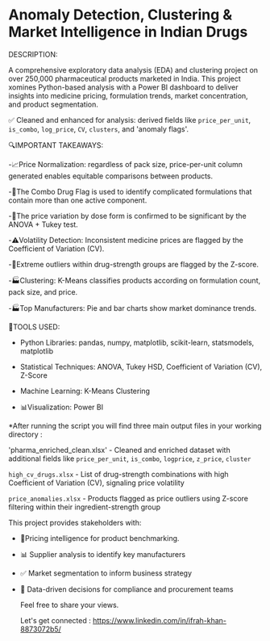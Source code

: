# Anomaly Detection, Clustering & Market Intelligence in Indian Drugs

DESCRIPTION:


A comprehensive exploratory data analysis (EDA) and clustering project on over 250,000 pharmaceutical products marketed in India. This project xomines Python-based analysis with a Power BI dashboard to deliver insights into medicine pricing, formulation trends, market concentration, and product segmentation.


✅ Cleaned and enhanced for analysis: derived fields like `price_per_unit`, `is_combo`, `log_price`, `CV`, `clusters`, and 'anomaly flags'.


 
🔍IMPORTANT TAKEAWAYS:

-📈Price Normalization: regardless of pack size, price-per-unit column generated enables equitable comparisons between products.

-💊The Combo Drug Flag is used to identify complicated formulations that contain more than one active component.

-🧰The price variation by dose form is confirmed to be significant by the ANOVA + Tukey test.

-⚠️Volatility Detection: Inconsistent medicine prices are flagged by the Coefficient of Variation (CV).

-🚨Extreme outliers within drug-strength groups are flagged by the Z-score.

-🏭Clustering: K-Means classifies products according on formulation count, pack size, and price.

-🏭Top Manufacturers: Pie and bar charts show market dominance trends.



📌TOOLS USED:

- Python Libraries: pandas, numpy, matplotlib, scikit-learn, statsmodels, matplotlib
  
- Statistical Techniques: ANOVA, Tukey HSD, Coefficient of Variation (CV), Z-Score
  
- Machine Learning: K-Means Clustering
  
- 📊Visualization: Power BI

*After running the script you will find three main output files in your working directory :
                                                                                                                          
'pharma_enriched_clean.xlsx' -  Cleaned and enriched dataset with additional fields like `price_per_unit`, `is_combo`, `logprice`, `z_price`, `cluster` 

`high_cv_drugs.xlsx`         -  List of drug-strength combinations with high Coefficient of Variation (CV), signaling price volatility  

`price_anomalies.xlsx`       -  Products flagged as price outliers using Z-score filtering within their ingredient-strength group                       



This project provides stakeholders with:

- 🧾Pricing intelligence for product benchmarking.
  
- 📊 Supplier analysis to identify key manufacturers
  
- ✅ Market segmentation to inform business strategy
  
- 🏢 Data-driven decisions for compliance and procurement teams

 

  Feel free to share your views.

  Let's get connected : https://www.linkedin.com/in/ifrah-khan-8873072b5/

